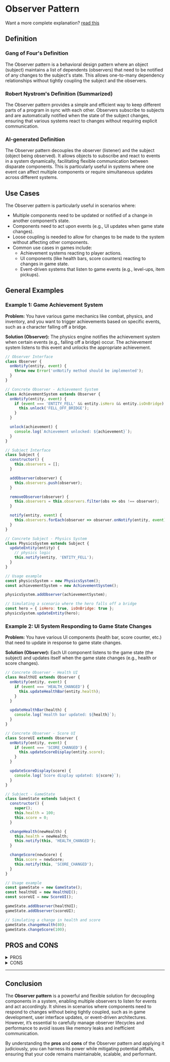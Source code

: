 # Observer Pattern

Want a more complete explanation? [read this](./observer.md)

## Definition

### Gang of Four's Definition
The Observer pattern is a behavioral design pattern where an object (subject) maintains a list of dependents (observers) that need to be notified of any changes to the subject's state. This allows one-to-many dependency relationships without tightly coupling the subject and the observers.

### Robert Nystrom's Definition (Summarized)
The Observer pattern provides a simple and efficient way to keep different parts of a program in sync with each other. Observers subscribe to subjects and are automatically notified when the state of the subject changes, ensuring that various systems react to changes without requiring explicit communication.

### AI-generated Definition
The Observer pattern decouples the observer (listener) and the subject (object being observed). It allows objects to subscribe and react to events in a system dynamically, facilitating flexible communication between disparate components. This is particularly useful in systems where one event can affect multiple components or require simultaneous updates across different systems.

## Use Cases
The Observer pattern is particularly useful in scenarios where:
- Multiple components need to be updated or notified of a change in another component’s state.
- Components need to act upon events (e.g., UI updates when game state changes).
- Loose coupling is needed to allow for changes to be made to the system without affecting other components.
- Common use cases in games include:
  - Achievement systems reacting to player actions.
  - UI components (like health bars, score counters) reacting to changes in game state.
  - Event-driven systems that listen to game events (e.g., level-ups, item pickups).

## General Examples

### Example 1: Game Achievement System

**Problem:** You have various game mechanics like combat, physics, and inventory, and you want to trigger achievements based on specific events, such as a character falling off a bridge.

**Solution (Observer):** The physics engine notifies the achievement system when certain events (e.g., falling off a bridge) occur. The achievement system listens to this event and unlocks the appropriate achievement.

```javascript
// Observer Interface
class Observer {
  onNotify(entity, event) {
    throw new Error('onNotify method should be implemented');
  }
}

// Concrete Observer - Achievement System
class AchievementSystem extends Observer {
  onNotify(entity, event) {
    if (event === 'ENTITY_FELL' && entity.isHero && entity.isOnBridge) {
      this.unlock('FELL_OFF_BRIDGE');
    }
  }

  unlock(achievement) {
    console.log(`Achievement unlocked: ${achievement}`);
  }
}

// Subject Interface
class Subject {
  constructor() {
    this.observers = [];
  }

  addObserver(observer) {
    this.observers.push(observer);
  }

  removeObserver(observer) {
    this.observers = this.observers.filter(obs => obs !== observer);
  }

  notify(entity, event) {
    this.observers.forEach(observer => observer.onNotify(entity, event));
  }
}

// Concrete Subject - Physics System
class PhysicsSystem extends Subject {
  updateEntity(entity) {
    // physics logic
    this.notify(entity, 'ENTITY_FELL');
  }
}

// Usage example
const physicsSystem = new PhysicsSystem();
const achievementSystem = new AchievementSystem();

physicsSystem.addObserver(achievementSystem);

// Simulating a scenario where the hero falls off a bridge
const hero = { isHero: true, isOnBridge: true };
physicsSystem.updateEntity(hero);
```

### Example 2: UI System Responding to Game State Changes

**Problem:** You have various UI components (health bar, score counter, etc.) that need to update in response to game state changes.

**Solution (Observer):** Each UI component listens to the game state (the subject) and updates itself when the game state changes (e.g., health or score changes).

```javascript
// Concrete Observer - Health UI
class HealthUI extends Observer {
  onNotify(entity, event) {
    if (event === 'HEALTH_CHANGED') {
      this.updateHealthBar(entity.health);
    }
  }

  updateHealthBar(health) {
    console.log(`Health bar updated: ${health}`);
  }
}

// Concrete Observer - Score UI
class ScoreUI extends Observer {
  onNotify(entity, event) {
    if (event === 'SCORE_CHANGED') {
      this.updateScoreDisplay(entity.score);
    }
  }

  updateScoreDisplay(score) {
    console.log(`Score display updated: ${score}`);
  }
}

// Subject - GameState
class GameState extends Subject {
  constructor() {
    super();
    this.health = 100;
    this.score = 0;
  }

  changeHealth(newHealth) {
    this.health = newHealth;
    this.notify(this, 'HEALTH_CHANGED');
  }

  changeScore(newScore) {
    this.score = newScore;
    this.notify(this, 'SCORE_CHANGED');
  }
}

// Usage example
const gameState = new GameState();
const healthUI = new HealthUI();
const scoreUI = new ScoreUI();

gameState.addObserver(healthUI);
gameState.addObserver(scoreUI);

// Simulating a change in health and score
gameState.changeHealth(80);
gameState.changeScore(100);
```

## PROS and CONS

<details><summary>PROS</summary>

- **Decoupling:** The Observer pattern provides a decoupled design, where the subject doesn’t need to know what observers are doing or how many observers there are. This leads to better maintainability and scalability of the system.
- **Flexibility:** New observers can be added at runtime without modifying the subject or other observers. This allows for dynamic behavior in response to events.
- **Loose Coupling:** Subjects and observers are loosely coupled, meaning changes in one part of the system (e.g., the subject) don’t necessarily affect others (e.g., observers), making the system more flexible to change.
- **Reusability:** Observers can be reused across different subjects, reducing code duplication and promoting reusability.
- **Simplifies Communication:** Ideal for systems that require one-to-many communication without the need for direct interaction between objects.

</details>

<details><summary>CONS</summary>

- **Performance Concerns:** If not carefully managed, the Observer pattern can lead to performance issues, particularly in systems with a large number of observers or frequent notifications.
- **Tight Dependency on Notifications:** Observers may become tightly dependent on the notifications, which can lead to complicated dependencies and unintended side effects.
- **Potential Memory Leaks:** If observers aren’t properly deregistered, they can cause memory leaks or zombies in garbage-collected systems.
- **Difficulty in Debugging:** Because communication is dynamic, debugging can be harder. It may not be immediately clear who is listening to which events.
- **Overuse of the Pattern:** In scenarios where components are tightly coupled, using the Observer pattern can add unnecessary complexity and reduce clarity.
</details>

---

## Conclusion

The **Observer pattern** is a powerful and flexible solution for decoupling components in a system, enabling multiple observers to listen for events and act accordingly. It shines in scenarios where components need to respond to changes without being tightly coupled, such as in game development, user interface updates, or event-driven architectures. However, it’s essential to carefully manage observer lifecycles and performance to avoid issues like memory leaks and inefficient communication.

By understanding the **pros** and **cons** of the Observer pattern and applying it judiciously, you can harness its power while mitigating potential pitfalls, ensuring that your code remains maintainable, scalable, and performant.